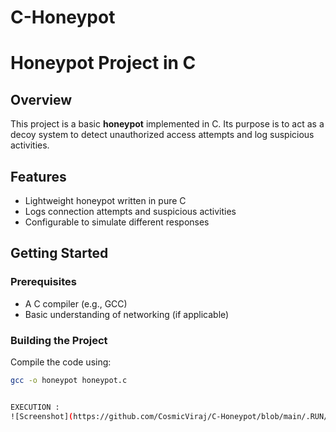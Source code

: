 # C-Honeypot

# Honeypot Project in C  

## Overview  
This project is a basic **honeypot** implemented in C. Its purpose is to act as a decoy system to detect unauthorized access attempts and log suspicious activities.  

## Features  
- Lightweight honeypot written in pure C  
- Logs connection attempts and suspicious activities  
- Configurable to simulate different responses  

## Getting Started  

### Prerequisites  
- A C compiler (e.g., GCC)  
- Basic understanding of networking (if applicable)  

### Building the Project  
Compile the code using:  
```bash
gcc -o honeypot honeypot.c


EXECUTION :
![Screenshot](https://github.com/CosmicViraj/C-Honeypot/blob/main/.RUN/Screenshot%202024-11-27%20181616.png)

